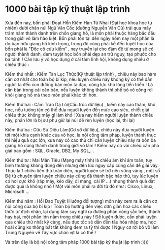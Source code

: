 # 1000 bài tập kỹ thuật lập trình 

Xưa đến nay, bổn phái Đoạt Hồn Kiếm Hàn Tử Nhai (Đại học khoa học tự nhiên) dưới chân núi
Ngũ Vân Cốc (đường Nguyễn Văn Cừ) trải qua mấy trăm năm thành danh trên chốn giang hồ, là
môn phái thuộc hàng bắc đẩu trong giới võ lâm hào kiệt. Bổn phái tồn tại đến ngày hôm nay một
phần là do bạn hữu giang hồ kính trọng, trong đó cũng phải kể đến tuyệt học của bổn phái là
"Độc cô cửu kiếm" , nay truyền lại cho đám đệ tử mong sẽ có người thành danh, đem tuyệt học
bổn phái dẹp an trừ nguy, tạo phước cho bá tánh ! Cần lưu ý võ học dụng ở cái tâm lĩnh hội,
không dụng nhiều ở chiêu thức :

Kiếm thứ nhất : Kiếm Tàn Lục Thức(Kỹ thuật lập trình) , chiêu này bao hàm căn cơ nhất cho
toàn bộ bí kíp, nếu luyện chiêu này không kỹ có thể dẫn người ta đến con đường bàn môn tà đạo,
công lực khó lòng tiến triển ! Là căn bản trong cái căn bản, nếu luyện không thành thì phế bỏ võ
công rời khỏi giang hồ mà theo môn phái khác thì hơn.

Kiếm thứ hai : Cầm Trảo Dạ Lôi(Cấu trúc dữ liệu) , kiếm này cao thâm, khó học, nếu tường tận
có thể đưa người luyện đến mức cao siêu, chiết giải chiêu thức không mấy gì làm khó ! Xưa nay
hiếm người luyện thành chiêu này, phần lớn là bị sư phụ giữ lại núi để rèn luyện (học lại, thi lại)

Kiếm thứ ba : Cửu Sử Diệu Lâm(Cơ sở dữ liệu), chiêu này đưa người luyện tới một khía cạnh
khác của võ học, là nội công tâm pháp, luyện thành thục thì hiệu quả cực lớn, xưa nay có cao thủ
chỉ cần luyện chiêu này ra bôn ba giang hồ cũng thành danh trong giới võ lâm ! Kiếm này có vài
chiêu cần phá giải bao gồm : SQL, Oracle, DB2, My SQL,...

Kiếm thứ tư : Mai Mãn Tiêu (Mạng máy tính) là chiêu ám khí ám toán, tuy bình thường không
dùng đến nhưng đến lúc nguy cấp cũng cần để giải vây. Thực là 1 chiêu tiến thủ toàn diện, người
luyện sẽ trở nên vững vàng , một số Đệ tử chuyên tâm luyện chiêu này cũng đã thành bậc hảo
thủ, tuy lúc luyện có hơi cực khổ (ráp máy, kéo dây, đi mạng, cài IP ...) nhưng thành quả đạt
được quả là không nhỏ ! Một vài môn phái ra đời từ đó như : Cisco, Linux, Microsoft ...

Kiếm thứ năm : Hồi Đao Tuyệt (Hướng đối tượng) môn này xem ra là căn cơ nội công của bộ bí
kíp ! Toàn bộ hướng đến việc đơn giản hóa các chiêu thức từ địch nhân, lại dụng tâm suy nghĩ ra
đường phản công sắc bén, thành hay bại, một phần lớn nằm trong chiêu này ! Để luyện được, cần
phải luyện qua chiêu thứ nhất kỹ càng, nếu dục tốc sẽ dẫn đến tẩu hỏa nhập ma, học hoài cũng
ko thông bất tất không đem ra tỷ thí được ! Nguy cơ rời bỏ võ lâm Trung Nguyên về Tây vực
chăn vịt là có thể !

Và trên đây là bộ nội công tâm pháp 1000 bài tập kỹ thuật lập trình :))))
